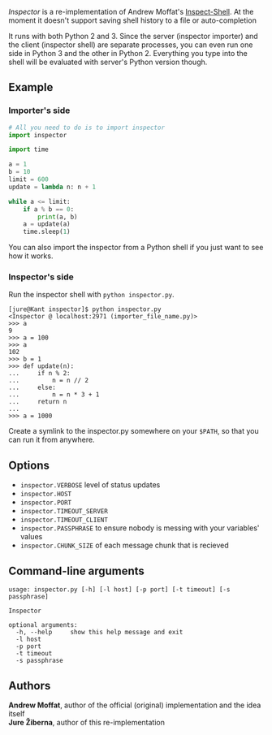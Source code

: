 _Inspector_ is a re-implementation of Andrew Moffat's
[Inspect-Shell](https://github.com/amoffat/Inspect-Shell). At the moment it
doesn't support saving shell history to a file or auto-completion

It runs with both Python 2 and 3. Since the server (inspector importer) and the
client (inspector shell) are separate processes, you can even run one side
in Python 3 and the other in Python 2. Everything you type into the shell will
be evaluated with server's Python version though.


Example
-------

### Importer's side

```python
# All you need to do is to import inspector
import inspector

import time

a = 1
b = 10
limit = 600
update = lambda n: n + 1

while a <= limit:
    if a % b == 0:
        print(a, b)
    a = update(a)
    time.sleep(1)
```

You can also import the inspector from a Python shell if you just want to see
how it works.


### Inspector's side

Run the inspector shell with `python inspector.py`. 

    [jure@Kant inspector]$ python inspector.py
    <Inspector @ localhost:2971 (importer_file_name.py)>
    >>> a
    9
    >>> a = 100
    >>> a
    102
    >>> b = 1
    >>> def update(n):
    ...     if n % 2:
    ...         n = n // 2
    ...     else:
    ...         n = n * 3 + 1
    ...     return n
    ...
    >>> a = 1000

Create a symlink to the inspector.py somewhere on your `$PATH`, so that you can
run it from anywhere.


Options
-------

 - `inspector.VERBOSE` level of status updates
 - `inspector.HOST`
 - `inspector.PORT`
 - `inspector.TIMEOUT_SERVER`
 - `inspector.TIMEOUT_CLIENT`
 - `inspector.PASSPHRASE` to ensure nobody is messing with your variables' values
 - `inspector.CHUNK_SIZE` of each message chunk that is recieved


Command-line arguments
----------------------

    usage: inspector.py [-h] [-l host] [-p port] [-t timeout] [-s passphrase]
    
    Inspector
    
    optional arguments:
      -h, --help     show this help message and exit
      -l host
      -p port
      -t timeout
      -s passphrase


Authors
-------

__Andrew Moffat__, author of the official (original) implementation and the idea
itself  
__Jure Žiberna__, author of this re-implementation
